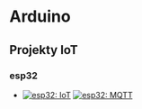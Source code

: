# Arduino
## Projekty IoT
### esp32 
  - [![esp32: IoT](https://img.shields.io/badge/esp32-IoT-red)]()
[![esp32: MQTT](https://img.shields.io/badge/esp32-MQTT-blue)]()
